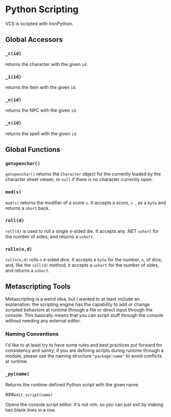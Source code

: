 # Python Scripting
VCS is scripted with IronPython.

## Global Accessors

### `_c(id)`

returns the character with the given `id`.

### `_i(id)`

returns the item with the given `id`.

### `_n(id)`

returns the NPC with the given `id`.

### `_s(id)`

returns the spell with the given `id`.

## Global Functions

### `getopenchar()`

`getopenchar()` returns the `Character` object for the currently loaded by the character sheet viewer, or `null` if there is no character currently open.

### `mod(s)`

`mod(s)` returns the modifier of a score `s`. It accepts a score, `s `, as a `byte` and returns a `short` back.

### `roll(d)`
`roll(d)` is used to roll a single `d`-sided die. It accepts any .NET `ushort` for the number of sides, and returns a `ushort`.

### `rolln(n,d)`
`rolln(n,d)` rolls `n` `d`-sided dice. It accepts a `byte` for the number, `n`, of dice, and, like the `roll(d)` method, it accepts a `ushort` for the number of sides, and returns a `ushort`.

## Metascripting Tools

Metascripting is a weird idea, but I wanted to at least include an explanation: the scripting engine has the capability to add or change scripted behaviors at runtime through a file or direct input through the console. This basically means that you can script stuff through the console without needing any external editor.

### Naming Conventions

I'd like to at least try to have some rules and best practices put forward for consistency and sanity; if you are defining scripts during runtime through a module, please use the naming structure `"package:name"` to avoid conflicts at runtime.

### `_py(name)`

Returns the runtime-defined Python script with the given name. 

###`edit_script(name)`

Opens the console script editor. It's not vim, so you can just exit by making two blank lines in a row.